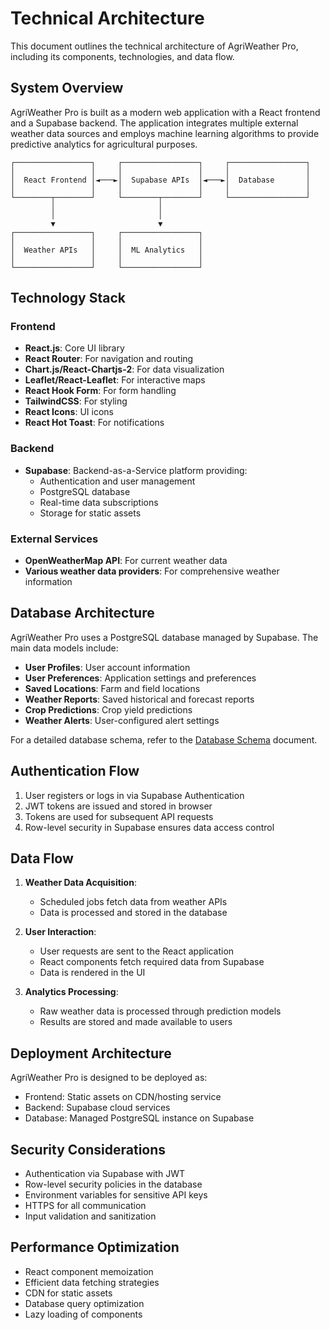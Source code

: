 # Technical Architecture

This document outlines the technical architecture of AgriWeather Pro, including its components, technologies, and data flow.

## System Overview

AgriWeather Pro is built as a modern web application with a React frontend and a Supabase backend. The application integrates multiple external weather data sources and employs machine learning algorithms to provide predictive analytics for agricultural purposes.

```
┌─────────────────┐     ┌─────────────────┐     ┌─────────────────┐
│                 │     │                 │     │                 │
│  React Frontend │◄───►│  Supabase APIs  │◄───►│  Database       │
│                 │     │                 │     │                 │
└────────┬────────┘     └────────┬────────┘     └─────────────────┘
         │                       │
         │                       │
         ▼                       ▼
┌─────────────────┐     ┌─────────────────┐
│                 │     │                 │
│  Weather APIs   │     │  ML Analytics   │
│                 │     │                 │
└─────────────────┘     └─────────────────┘
```

## Technology Stack

### Frontend
- **React.js**: Core UI library
- **React Router**: For navigation and routing
- **Chart.js/React-Chartjs-2**: For data visualization
- **Leaflet/React-Leaflet**: For interactive maps
- **React Hook Form**: For form handling
- **TailwindCSS**: For styling
- **React Icons**: UI icons
- **React Hot Toast**: For notifications

### Backend
- **Supabase**: Backend-as-a-Service platform providing:
  - Authentication and user management
  - PostgreSQL database
  - Real-time data subscriptions
  - Storage for static assets

### External Services
- **OpenWeatherMap API**: For current weather data
- **Various weather data providers**: For comprehensive weather information

## Database Architecture

AgriWeather Pro uses a PostgreSQL database managed by Supabase. The main data models include:

- **User Profiles**: User account information
- **User Preferences**: Application settings and preferences
- **Saved Locations**: Farm and field locations
- **Weather Reports**: Saved historical and forecast reports
- **Crop Predictions**: Crop yield predictions
- **Weather Alerts**: User-configured alert settings

For a detailed database schema, refer to the [Database Schema](./database-schema.md) document.

## Authentication Flow

1. User registers or logs in via Supabase Authentication
2. JWT tokens are issued and stored in browser
3. Tokens are used for subsequent API requests
4. Row-level security in Supabase ensures data access control

## Data Flow

1. **Weather Data Acquisition**:
   - Scheduled jobs fetch data from weather APIs
   - Data is processed and stored in the database

2. **User Interaction**:
   - User requests are sent to the React application
   - React components fetch required data from Supabase
   - Data is rendered in the UI

3. **Analytics Processing**:
   - Raw weather data is processed through prediction models
   - Results are stored and made available to users

## Deployment Architecture

AgriWeather Pro is designed to be deployed as:

- Frontend: Static assets on CDN/hosting service
- Backend: Supabase cloud services
- Database: Managed PostgreSQL instance on Supabase

## Security Considerations

- Authentication via Supabase with JWT
- Row-level security policies in the database
- Environment variables for sensitive API keys
- HTTPS for all communication
- Input validation and sanitization

## Performance Optimization

- React component memoization
- Efficient data fetching strategies
- CDN for static assets
- Database query optimization
- Lazy loading of components
